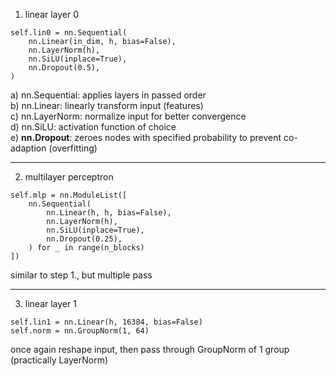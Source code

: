 1. linear layer 0
```
self.lin0 = nn.Sequential(
    nn.Linear(in_dim, h, bias=False),
    nn.LayerNorm(h),
    nn.SiLU(inplace=True),
    nn.Dropout(0.5),
)
```
a) nn.Sequential: applies layers in passed order  
b) nn.Linear: linearly transform input (features)   
c) nn.LayerNorm: normalize input for better convergence  
d) nn.SiLU: activation function of choice  
e) **nn.Dropout**: zeroes nodes with specified probability to 
prevent co-adaption (overfitting)  
  
---
2. multilayer perceptron
```
self.mlp = nn.ModuleList([
    nn.Sequential(
        nn.Linear(h, h, bias=False),
        nn.LayerNorm(h),
        nn.SiLU(inplace=True),
        nn.Dropout(0.25),
    ) for _ in range(n_blocks)
])
```
similar to step 1., but multiple pass

---
3. linear layer 1
```
self.lin1 = nn.Linear(h, 16384, bias=False)
self.norm = nn.GroupNorm(1, 64)
```
once again reshape input, then pass through GroupNorm of 1 group (practically LayerNorm)


